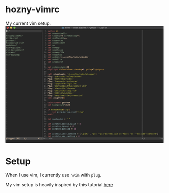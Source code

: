 # hozny-vimrc
My current vim setup.
![example](example.jpeg)
# Setup
When I use vim, I currently use `nvim` with `plug`. 

My vim setup is heavily inspired by this tutorial [here](https://www.youtube.com/watch?v=n9k9scbTuvQ)
